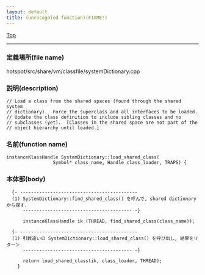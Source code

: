 ```yaml
---
layout: default
title: (unrecognied function)(FIXME!)
---
```

[Top](../index.html)

--- 
### 定義場所(file name)
hotspot/src/share/vm/classfile/systemDictionary.cpp
### 説明(description)

```
// Load a class from the shared spaces (found through the shared system
// dictionary).  Force the superclass and all interfaces to be loaded.
// Update the class definition to include sibling classes and no
// subclasses (yet).  [Classes in the shared space are not part of the
// object hierarchy until loaded.]

```

### 名前(function name)
```
instanceKlassHandle SystemDictionary::load_shared_class(
                 Symbol* class_name, Handle class_loader, TRAPS) {
```

### 本体部(body)
```
  {- -------------------------------------------
  (1) SystemDictionary::find_shared_class() を呼んで, shared dictionary から探す.
      ---------------------------------------- -}

	  instanceKlassHandle ik (THREAD, find_shared_class(class_name));

  {- -------------------------------------------
  (1) 引数違いの SystemDictionary::load_shared_class() を呼び出し, 結果をリターン.
      ---------------------------------------- -}

	  return load_shared_class(ik, class_loader, THREAD);
	}
	
```


